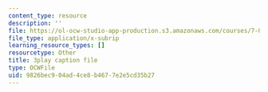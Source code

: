 ```yaml
---
content_type: resource
description: ''
file: https://ol-ocw-studio-app-production.s3.amazonaws.com/courses/7-016-introductory-biology-fall-2018/9826bec904ad4ce8b4677e2e5cd35b27_7gLcuMtM_HY.srt
file_type: application/x-subrip
learning_resource_types: []
resourcetype: Other
title: 3play caption file
type: OCWFile
uid: 9826bec9-04ad-4ce8-b467-7e2e5cd35b27
---
```

